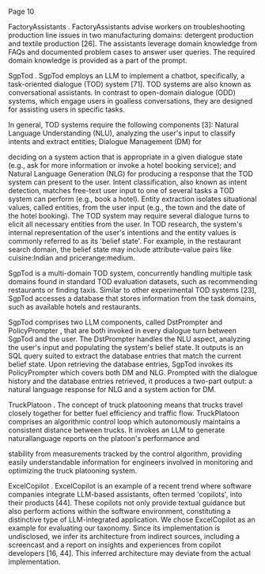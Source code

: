 Page 10

FactoryAssistants . FactoryAssistants advise workers on troubleshooting production line issues in two manufacturing domains: detergent production and textile production [26]. The assistants leverage domain knowledge from FAQs and documented problem cases to answer user queries. The required domain knowledge is provided as a part of the prompt.

SgpTod . SgpTod employs an LLM to implement a chatbot, specifically, a task-oriented dialogue (TOD) system [71]. TOD systems are also known as conversational assistants. In contrast to open-domain dialogue (ODD) systems, which engage users in goalless conversations, they are designed for assisting users in specific tasks.

In general, TOD systems require the following components [3]: Natural Language Understanding (NLU), analyzing the user's input to classify intents and extract entities; Dialogue Management (DM) for

deciding on a system action that is appropriate in a given dialogue state (e.g., ask for more information or invoke a hotel booking service); and Natural Language Generation (NLG) for producing a response that the TOD system can present to the user. Intent classification, also known as intent detection, matches free-text user input to one of several tasks a TOD system can perform (e.g., book a hotel). Entity extraction isolates situational values, called entities, from the user input (e.g., the town and the date of the hotel booking). The TOD system may require several dialogue turns to elicit all necessary entities from the user. In TOD research, the system's internal representation of the user's intentions and the entity values is commonly referred to as its 'belief state'. For example, in the restaurant search domain, the belief state may include attribute-value pairs like cuisine:Indian and pricerange:medium.

SgpTod is a multi-domain TOD system, concurrently handling multiple task domains found in standard TOD evaluation datasets, such as recommending restaurants or finding taxis. Similar to other experimental TOD systems [23], SgpTod accesses a database that stores information from the task domains, such as available hotels and restaurants.

SgpTod comprises two LLM components, called DstPrompter and PolicyPrompter , that are both invoked in every dialogue turn between SgpTod and the user. The DstPrompter handles the NLU aspect, analyzing the user's input and populating the system's belief state. It outputs is an SQL query suited to extract the database entries that match the current belief state. Upon retrieving the database entries, SgpTod invokes its PolicyPrompter which covers both DM and NLG. Prompted with the dialogue history and the database entries retrieved, it produces a two-part output: a natural language response for NLG and a system action for DM.

TruckPlatoon . The concept of truck platooning means that trucks travel closely together for better fuel efficiency and traffic flow. TruckPlatoon comprises an algorithmic control loop which autonomously maintains a consistent distance between trucks. It invokes an LLM to generate naturallanguage reports on the platoon's performance and

stability from measurements tracked by the control algorithm, providing easily understandable information for engineers involved in monitoring and optimizing the truck platooning system.

ExcelCopilot . ExcelCopilot is an example of a recent trend where software companies integrate LLM-based assistants, often termed 'copilots', into their products [44]. These copilots not only provide textual guidance but also perform actions within the software environment, constituting a distinctive type of LLM-integrated application. We chose ExcelCopilot as an example for evaluating our taxonomy. Since its implementation is undisclosed, we infer its architecture from indirect sources, including a screencast and a report on insights and experiences from copilot developers [16, 44]. This inferred architecture may deviate from the actual implementation.